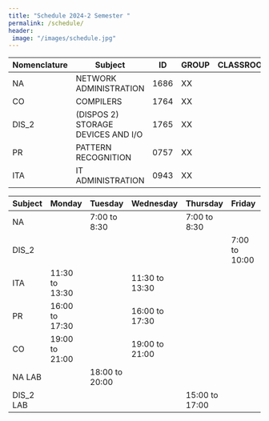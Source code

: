 ```yaml
---
title: "Schedule 2024-2 Semester "
permalink: /schedule/
header: 
 image: "/images/schedule.jpg"
---
```



| Nomenclature |                    Subject                    |      ID     |    GROUP    |    CLASSROOM    |
|--------------|-----------------------------------------------|-------------|-------------|-----------------|
|      NA      |               NETWORK ADMINISTRATION          |    1686     |      XX     |                 |
|      CO      |                     COMPILERS                 |    1764     |      XX     |                 |
|     DIS_2    |       (DISPOS 2) STORAGE DEVICES AND I/O      |    1765     |      XX     |                 |
|      PR      |               PATTERN RECOGNITION             |    0757     |      XX     |                 |
|     ITA      |                IT ADMINISTRATION              |    0943     |      XX     |                 |

|    Subject  |     Monday     |     Tuesday      |     Wednesday    |   Thursday       |     Friday      | Saturday        |
|-------------|----------------|------------------|------------------|------------------|-----------------|-----------------|
|      NA     |                |   7:00 to 8:30   |                  |   7:00 to 8:30   |                 |                 |
|     DIS_2   |                |                  |                  |                  |  7:00 to 10:00  |                 |
|     ITA     | 11:30 to 13:30 |                  |  11:30 to 13:30  |                  |                 |                 |
|      PR     | 16:00 to 17:30 |                  |  16:00 to 17:30  |                  |                 |                 |
|      CO     | 19:00 to 21:00 |                  |  19:00 to 21:00  |                  |                 |                 |
|    NA LAB   |                |  18:00 to 20:00  |                  |                  |                 |                 |
|  DIS_2 LAB  |                |                  |                  |  15:00 to 17:00  |                 |                 |
